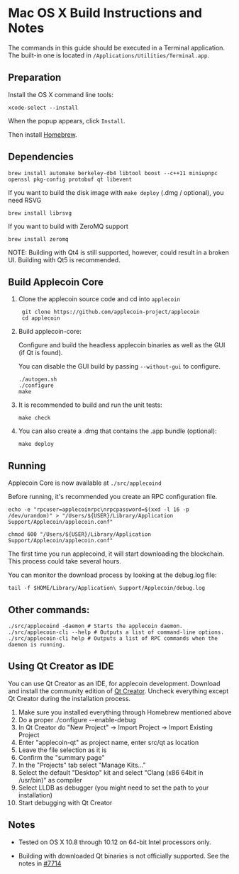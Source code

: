 Mac OS X Build Instructions and Notes
====================================
The commands in this guide should be executed in a Terminal application.
The built-in one is located in `/Applications/Utilities/Terminal.app`.

Preparation
-----------
Install the OS X command line tools:

`xcode-select --install`

When the popup appears, click `Install`.

Then install [Homebrew](https://brew.sh).

Dependencies
----------------------

    brew install automake berkeley-db4 libtool boost --c++11 miniupnpc openssl pkg-config protobuf qt libevent

If you want to build the disk image with `make deploy` (.dmg / optional), you need RSVG

    brew install librsvg

If you want to build with ZeroMQ support
    
    brew install zeromq

NOTE: Building with Qt4 is still supported, however, could result in a broken UI. Building with Qt5 is recommended.

Build Applecoin Core
------------------------

1. Clone the applecoin source code and cd into `applecoin`

        git clone https://github.com/applecoin-project/applecoin
        cd applecoin

2.  Build applecoin-core:

    Configure and build the headless applecoin binaries as well as the GUI (if Qt is found).

    You can disable the GUI build by passing `--without-gui` to configure.

        ./autogen.sh
        ./configure
        make

3.  It is recommended to build and run the unit tests:

        make check

4.  You can also create a .dmg that contains the .app bundle (optional):

        make deploy

Running
-------

Applecoin Core is now available at `./src/applecoind`

Before running, it's recommended you create an RPC configuration file.

    echo -e "rpcuser=applecoinrpc\nrpcpassword=$(xxd -l 16 -p /dev/urandom)" > "/Users/${USER}/Library/Application Support/Applecoin/applecoin.conf"

    chmod 600 "/Users/${USER}/Library/Application Support/Applecoin/applecoin.conf"

The first time you run applecoind, it will start downloading the blockchain. This process could take several hours.

You can monitor the download process by looking at the debug.log file:

    tail -f $HOME/Library/Application\ Support/Applecoin/debug.log

Other commands:
-------

    ./src/applecoind -daemon # Starts the applecoin daemon.
    ./src/applecoin-cli --help # Outputs a list of command-line options.
    ./src/applecoin-cli help # Outputs a list of RPC commands when the daemon is running.

Using Qt Creator as IDE
------------------------
You can use Qt Creator as an IDE, for applecoin development.
Download and install the community edition of [Qt Creator](https://www.qt.io/download/).
Uncheck everything except Qt Creator during the installation process.

1. Make sure you installed everything through Homebrew mentioned above
2. Do a proper ./configure --enable-debug
3. In Qt Creator do "New Project" -> Import Project -> Import Existing Project
4. Enter "applecoin-qt" as project name, enter src/qt as location
5. Leave the file selection as it is
6. Confirm the "summary page"
7. In the "Projects" tab select "Manage Kits..."
8. Select the default "Desktop" kit and select "Clang (x86 64bit in /usr/bin)" as compiler
9. Select LLDB as debugger (you might need to set the path to your installation)
10. Start debugging with Qt Creator

Notes
-----

* Tested on OS X 10.8 through 10.12 on 64-bit Intel processors only.

* Building with downloaded Qt binaries is not officially supported. See the notes in [#7714](https://github.com/bitcoin/bitcoin/issues/7714)
